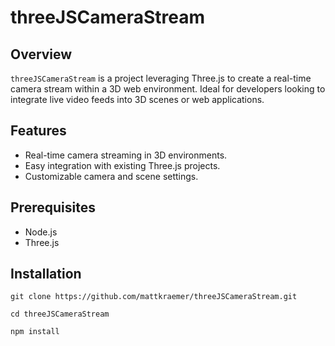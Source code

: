 # threeJSCameraStream

## Overview
`threeJSCameraStream` is a project leveraging Three.js to create a real-time camera stream within a 3D web environment. Ideal for developers looking to integrate live video feeds into 3D scenes or web applications.

## Features
- Real-time camera streaming in 3D environments.
- Easy integration with existing Three.js projects.
- Customizable camera and scene settings.

## Prerequisites
- Node.js
- Three.js

## Installation
```
git clone https://github.com/mattkraemer/threeJSCameraStream.git
```
```
cd threeJSCameraStream
```
```
npm install
```
